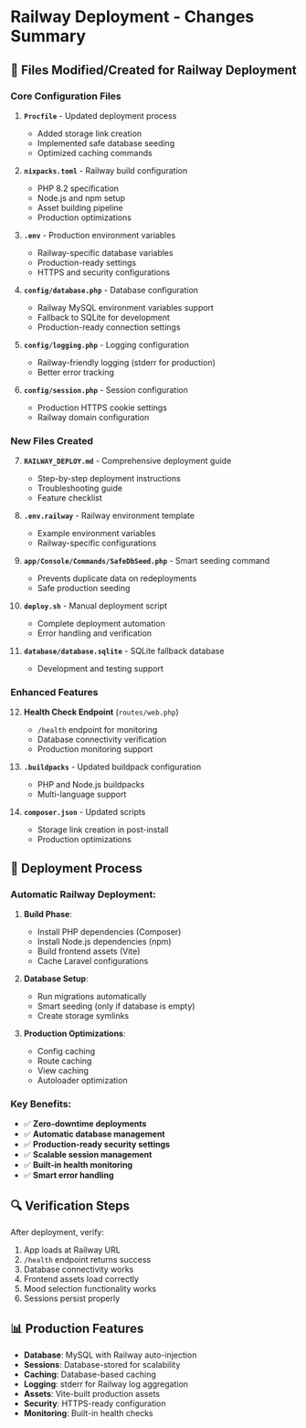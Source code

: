 # Railway Deployment - Changes Summary

## 🔧 Files Modified/Created for Railway Deployment

### Core Configuration Files

1. **`Procfile`** - Updated deployment process
   - Added storage link creation
   - Implemented safe database seeding
   - Optimized caching commands

2. **`nixpacks.toml`** - Railway build configuration
   - PHP 8.2 specification
   - Node.js and npm setup
   - Asset building pipeline
   - Production optimizations

3. **`.env`** - Production environment variables
   - Railway-specific database variables
   - Production-ready settings
   - HTTPS and security configurations

4. **`config/database.php`** - Database configuration
   - Railway MySQL environment variables support
   - Fallback to SQLite for development
   - Production-ready connection settings

5. **`config/logging.php`** - Logging configuration
   - Railway-friendly logging (stderr for production)
   - Better error tracking

6. **`config/session.php`** - Session configuration
   - Production HTTPS cookie settings
   - Railway domain configuration

### New Files Created

7. **`RAILWAY_DEPLOY.md`** - Comprehensive deployment guide
   - Step-by-step deployment instructions
   - Troubleshooting guide
   - Feature checklist

8. **`.env.railway`** - Railway environment template
   - Example environment variables
   - Railway-specific configurations

9. **`app/Console/Commands/SafeDbSeed.php`** - Smart seeding command
   - Prevents duplicate data on redeployments
   - Safe production seeding

10. **`deploy.sh`** - Manual deployment script
    - Complete deployment automation
    - Error handling and verification

11. **`database/database.sqlite`** - SQLite fallback database
    - Development and testing support

### Enhanced Features

12. **Health Check Endpoint** (`routes/web.php`)
    - `/health` endpoint for monitoring
    - Database connectivity verification
    - Production monitoring support

13. **`.buildpacks`** - Updated buildpack configuration
    - PHP and Node.js buildpacks
    - Multi-language support

14. **`composer.json`** - Updated scripts
    - Storage link creation in post-install
    - Production optimizations

## 🚀 Deployment Process

### Automatic Railway Deployment:
1. **Build Phase**: 
   - Install PHP dependencies (Composer)
   - Install Node.js dependencies (npm)
   - Build frontend assets (Vite)
   - Cache Laravel configurations

2. **Database Setup**:
   - Run migrations automatically
   - Smart seeding (only if database is empty)
   - Create storage symlinks

3. **Production Optimizations**:
   - Config caching
   - Route caching  
   - View caching
   - Autoloader optimization

### Key Benefits:
- ✅ **Zero-downtime deployments**
- ✅ **Automatic database management**
- ✅ **Production-ready security settings**
- ✅ **Scalable session management**
- ✅ **Built-in health monitoring**
- ✅ **Smart error handling**

## 🔍 Verification Steps

After deployment, verify:
1. App loads at Railway URL
2. `/health` endpoint returns success
3. Database connectivity works
4. Frontend assets load correctly
5. Mood selection functionality works
6. Sessions persist properly

## 📊 Production Features

- **Database**: MySQL with Railway auto-injection
- **Sessions**: Database-stored for scalability
- **Caching**: Database-based caching
- **Logging**: stderr for Railway log aggregation
- **Assets**: Vite-built production assets
- **Security**: HTTPS-ready configuration
- **Monitoring**: Built-in health checks
